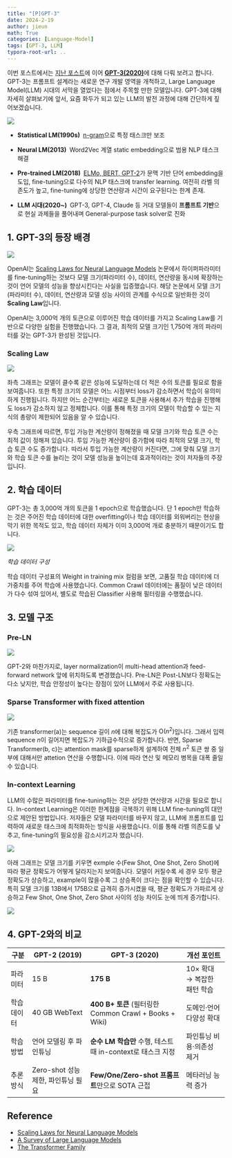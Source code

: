 ```yaml
---
title: "[P]GPT-3"
date: 2024-2-19
author: jieun
math: True
categories: [Language-Model]
tags: [GPT-3, LLM]
typora-root-url: ..
---
```


이번 포스트에서는 [지난 포스트](https://jieun121070.github.io/posts/Paper-Review-Improving-Language-Understanding/)에 이어 [**GPT-3(2020)**](https://arxiv.org/pdf/2005.14165)에 대해 다뤄 보려고 합니다. GPT-3는 프롬프트 설계라는 새로운 연구 개발 영역을 개척하고, Large Language Model(LLM) 시대의 서막을 열었다는 점에서 주목할 만한 모델입니다. GPT-3에 대해 자세히 살펴보기에 앞서, 요즘 화두가 되고 있는 LLM의 발전 과정에 대해 간단하게 짚어보겠습니다.

![](/assets/img/llm/llm_history.png)

- **Statistical LM(1990s)** [n-gram](https://jieun121070.github.io/posts/Language-Model-n-gram%EC%97%90%EC%84%9C-RNN%EC%9C%BC%EB%A1%9C%EC%9D%98-%EB%B0%9C%EC%A0%84/)으로 특정 태스크만 보조

- **Neural LM(2013)** Word2Vec 계열 static embedding으로 범용 NLP 태스크 해결

- **Pre-trained LM(2018)** [ELMo, BERT, GPT-2](https://jieun121070.github.io/posts/BERT,-ELMo,-GPT-2-%EB%AA%A8%EB%8D%B8-%EB%B9%84%EA%B5%90/)가 문맥 기반 단어 embedding을 도입, fine-tuning으로 다수의 NLP 태스크에 transfer learning. 여전히 라벨 의존도가 높고, fine-tuning에 상당한 연산량과 시간이 요구된다는 한계 존재.

- **LLM 시대(2020~)** GPT-3, GPT-4, Claude 등 거대 모델들이 **프롬프트 기반**으로 현실 과제들을 풀어내며 General-purpose task solver로 진화

## 1. GPT-3의 등장 배경

![](/assets/img/llm/gpt3_model_size.png)

OpenAI는 [Scaling Laws for Neural Language Models](https://arxiv.org/abs/2001.08361) 논문에서 하이퍼파라미터를 fine-tuning하는 것보다 모델 크기(파라미터 수), 데이터, 연산량을 동시에 확장하는 것이 언어 모델의 성능을 향상시킨다는 사실을 입증했습니다. 해당 논문에서 모델 크기(파라미터 수), 데이터, 연산량과 모델 성능 사이의 관계를 수식으로 일반화한 것이 **Scaling Law**입니다.

OpenAI는 3,000억 개의 토큰으로 이루어진 학습 데이터를 가지고 Scaling Law를 기반으로 다양한 실험을 진행했습니다. 그 결과, 최적의 모델 크기인 1,750억 개의 파라미터를 갖는 GPT-3가 완성된 것입니다.

### Scaling Law

![](/assets/img/llm/scaling_law.png)

좌측 그래프는 모델이 클수록 같은 성능에 도달하는데 더 적은 수의 토큰를 필요로 함을 보여줍니다. 또한 특정 크기의 모델은 어느 시점부터 loss가 감소하면서 학습이 유의미하게 진행됩니다. 하지만 어느 순간부터는 새로운 토큰을 사용해서 추가 학습을 진행해도 loss가 감소하지 않고 정체합니다. 이를 통해 특정 크기의 모델이 학습할 수 있는 지식의 총량이 제한되어 있음을 알 수 있습니다.

우측 그래프에 따르면, 투입 가능한 계산량이 정해졌을 때 모델 크기와 학습 토큰 수는 최적 값이 정해져 있습니다. 투입 가능한 계산량이 증가함에 따라 최적의 모델 크기, 학습 토큰 수도 증가합니다. 따라서 투입 가능한 계산량이 커진다면, 그에 맞춰 모델 크기와 학습 토큰 수를 늘리는 것이 모델 성능을 높이는데 효과적이라는 것이 저자들의 주장입니다.

## 2. 학습 데이터

GPT-3는 총 3,000억 개의 토큰을 1 epoch으로 학습했습니다. 단 1 epoch만 학습하는 것은 주어진 학습 데이터에 대한 overfitting이나 학습 데이터를 외워버리는 현상을 막기 위한 목적도 있고, 학습 데이터 자체가 이미 3,000억 개로 충분하기 때문이기도 합니다. 

![](/assets/img/llm/gpt3_dataset.png)

_학습 데이터 구성_

학습 데이터 구성표의 Weight in training mix 컬럼을 보면, 고품질 학습 데이터에 더 가중치를 주어 학습에 사용했습니다. Common Crawl 데이터에는 품질이 낮은 데이터가 다수 섞여 있어서, 별도로 학습된 Classifier 사용해 필터링을 수행했습니다.

## 3. 모델 구조

### Pre-LN

![](/assets/img/llm/ln.png)

GPT-2와 마찬가지로, layer normalization이 multi-head attention과 feed-forward network 앞에 위치하도록 변경했습니다. Pre-LN은 Post-LN보다 정확도는 다소 낮지만, 학습 안정성이 높다는 장점이 있어 LLM에서 주로 사용됩니다.

### Sparse Transformer with fixed attention

![](/assets/img/llm/sparse-attention.png)

기존 transformer(a)는 sequence 길이 $n$에 대해 복잡도가 $\text{O}(n^2)$입니다. 그래서 입력 sequence $n$이 길어지면 복잡도가 기하급수적으로 증가합니다. 반면, Sparse Transformer(b, c)는 attention mask를 sparse하게 설계하여 전체 $n^2$ 토큰 쌍 중 일부에 대해서만 attetion 연산을 수행합니다. 이에 따라 연산 및 메모리 병목을 대폭 줄일 수 있습니다.

### In-context Learning

LLM의 수많은 파라미터를 fine-tuning하는 것은 상당한 연산량과 시간을 필요로 합니다. In-context Learning은 이러한 한계점을 극복하기 위해 LLM fine-tuning의 대안으로 제안된 방법입니다. 저자들은 모델 파라미터를 바꾸지 않고, LLM에 프롬프트를 입력하여 새로운 태스크에 최적화하는 방식을 사용했습니다. 이를 통해 라벨 의존도를 낮추고, fine-tuning의 필요성을 감소시키고자 했습니다.

![](/assets/img/llm/in-context-learning.png)

아래 그래프는 모델 크기를 키우면 exmple 수(Few Shot, One Shot, Zero Shot)에 따라 평균 정확도가 어떻게 달라지는지 보여줍니다. 모델이 커질수록 세 경우 모두 평균 정확도가 상승하고, example이 많을수록 그 상승폭이 크다는 점을 확인할 수 있습니다. 특히 모델 크기를 13B에서 175B으로 급격히 증가시켰을 때, 평균 정확도가 가파르게 상승하고 Few Shot, One Shot, Zero Shot 사이의 성능 차이도 눈에 띄게 증가합니다.

![](/assets/img/llm/in-context-learning-2.png)

## 4. GPT-2와의 비교

| 구분        | GPT-2 (2019)                       | GPT-3 (2020)                                                | 개선 포인트                 |
| ----------- | ---------------------------------- | ----------------------------------------------------------- | --------------------------- |
| 파라미터    | 15 B                               | **175 B**                                                   | 10× 확대 → 복잡한 패턴 학습 |
| 학습 데이터 | 40 GB WebText                      | **400 B+ 토큰** (필터링한 Common Crawl + Books + Wiki)      | 도메인·언어 다양성 확대     |
| 학습 방법   | 언어 모델링 후 파인튜닝            | **순수 LM 학습만** 수행, 테스트 때 in-context로 태스크 지정 | 파인튜닝 비용·의존성 제거   |
| 추론 방식   | Zero-shot 성능 제한, 파인튜닝 필요 | **Few/One/Zero-shot 프롬프트**만으로 SOTA 근접              | 메타러닝 능력 증가          |



## Reference

- [Scaling Laws for Neural Language Models](https://arxiv.org/abs/2001.08361)
- [A Survey of Large Language Models](https://arxiv.org/pdf/2303.18223)
- [The Transformer Family](https://lilianweng.github.io/posts/2020-04-07-the-transformer-family/)